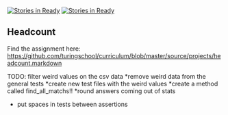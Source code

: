 [![Stories in Ready](https://badge.waffle.io/hectorhuertas/headcount.png?label=ready&title=Ready)](https://waffle.io/hectorhuertas/headcount)
[![Stories in Ready](https://badge.waffle.io/hectorhuertas/headcount.png?label=ready&title=Ready)](https://waffle.io/hectorhuertas/headcount)
## Headcount

Find the assignment here: https://github.com/turingschool/curriculum/blob/master/source/projects/headcount.markdown

TODO:
filter weird values on the csv data
  *remove weird data from the general tests
  *create new test files with the weird values
  *create a method called find_all_matchs!!
  *round answers coming out of stats
  * put spaces in tests between assertions
